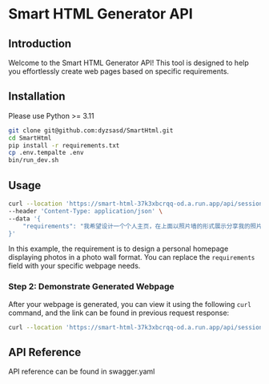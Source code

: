 # Smart HTML Generator API

## Introduction
Welcome to the Smart HTML Generator API! This tool is designed to help you effortlessly create web pages based on specific requirements.

## Installation
Please use Python >= 3.11

```bash
git clone git@github.com:dyzsasd/SmartHtml.git
cd SmartHtml
pip install -r requirements.txt
cp .env.tempalte .env
bin/run_dev.sh
```

## Usage
```bash
curl --location 'https://smart-html-37k3xbcrqq-od.a.run.app/api/session' \
--header 'Content-Type: application/json' \
--data '{
    "requirements": "我希望设计一个个人主页，在上面以照片墙的形式展示分享我的照片"
}'
```

In this example, the requirement is to design a personal homepage displaying photos in a photo wall format. You can replace the `requirements` field with your specific webpage needs.

### Step 2: Demonstrate Generated Webpage

After your webpage is generated, you can view it using the following `curl` command, and the link can be found in previous request response:

```bash
curl --location 'https://smart-html-37k3xbcrqq-od.a.run.app/api/session/df973f49-ec58-464a-a080-a824ff054178'
```

## API Reference
API reference can be found in swagger.yaml
